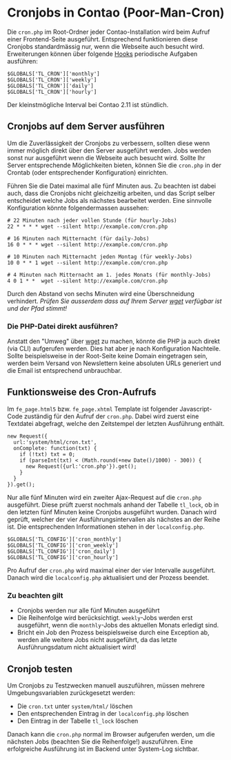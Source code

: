 # Cronjobs in Contao (Poor-Man-Cron)

Die `cron.php` im Root-Ordner jeder Contao-Installation wird beim Aufruf einer
Frontend-Seite ausgeführt. Entsprechend funktionieren diese Cronjobs
standardmässig nur, wenn die Webseite auch besucht wird. Erweiterungen können
über folgende [Hooks][1] periodische Aufgaben ausführen:

```{.php}
$GLOBALS['TL_CRON']['monthly']
$GLOBALS['TL_CRON']['weekly']
$GLOBALS['TL_CRON']['daily']
$GLOBALS['TL_CRON']['hourly']
```

Der kleinstmögliche Interval bei Contao 2.11 ist stündlich.


## Cronjobs auf dem Server ausführen

Um die Zuverlässigkeit der Cronjobs zu verbessern, sollten diese wenn immer
möglich direkt über den Server ausgeführt werden. Jobs werden sonst nur
ausgeführt wenn die Webseite auch besucht wird. Sollte Ihr Server entsprechende
Möglichkeiten bieten, können Sie die `cron.php` in der Crontab (oder
entsprechender Konfiguration) einrichten.

Führen Sie die Datei maximal alle fünf Minuten aus. Zu beachten ist dabei auch,
dass die Cronjobs nicht gleichzeitig arbeiten, und das Script selber entscheidet
welche Jobs als nächstes bearbeitet werden. Eine sinnvolle Konfiguration könnte
folgendermassen aussehen:

```
# 22 Minuten nach jeder vollen Stunde (für hourly-Jobs)
22 * * * * wget --silent http://example.com/cron.php

# 16 Minuten nach Mitternacht (für daily-Jobs)
16 0 * * * wget --silent http://example.com/cron.php

# 10 Minuten nach Mitternacht jeden Montag (für weekly-Jobs)
10 0 * * 1 wget --silent http://example.com/cron.php

# 4 Minuten nach Mitternacht am 1. jedes Monats (für monthly-Jobs)
4 0 1 * *  wget --silent http://example.com/cron.php
```

Durch den Abstand von sechs Minuten wird eine Überschneidung verhindert.
*Prüfen Sie ausserdem dass auf Ihrem Server [wget][2] verfügbar ist und der
Pfad stimmt!*


### Die PHP-Datei direkt ausführen?

Anstatt den "Umweg" über [wget][2] zu machen, könnte die PHP ja auch direkt
(via CLI) aufgerufen werden. Dies hat aber je nach Konfiguration Nachteile.
Sollte beispielsweise in der Root-Seite keine Domain eingetragen sein, werden
beim Versand von Newslettern keine absoluten URLs generiert und die Email ist
entsprechend unbrauchbar.


## Funktionsweise des Cron-Aufrufs

Im `fe_page.html5` bzw. `fe_page.xhtml` Template ist folgender Javascript-Code
zuständig für den Aufruf der `cron.php`. Dabei wird zuerst eine Textdatei
abgefragt, welche den Zeitstempel der letzten Ausführung enthält.

```{.js}
new Request({
  url:'system/html/cron.txt',
  onComplete: function(txt) {
    if (!txt) txt = 0;
    if (parseInt(txt) < (Math.round(+new Date()/1000) - 300)) {
      new Request({url:'cron.php'}).get();
    }
  }
}).get();
```

Nur alle fünf Minuten wird ein zweiter Ajax-Request auf die `cron.php`
ausgeführt. Diese prüft zuerst nochmals anhand der Tabelle `tl_lock`,
ob in den letzten fünf Minuten keine Cronjobs ausgeführt wurden.
Danach wird geprüft, welcher der vier Ausführungsintervallen als nächstes
an der Reihe ist. Die entsprechenden Informationen stehen in der
`localconfig.php`.

```{.php}
$GLOBALS['TL_CONFIG']['cron_monthly']
$GLOBALS['TL_CONFIG']['cron_weekly']
$GLOBALS['TL_CONFIG']['cron_daily']
$GLOBALS['TL_CONFIG']['cron_hourly']
```

Pro Aufruf der `cron.php` wird maximal einer der vier Intervalle ausgeführt.
Danach wird die `localconfig.php` aktualisiert und der Prozess beendet.


### Zu beachten gilt

- Cronjobs werden nur alle fünf Minuten ausgeführt
- Die Reihenfolge wird berücksichtigt. `weekly`-Jobs werden erst ausgeführt, wenn die `monthly`-Jobs des aktuellen Monats erledigt sind.
- Bricht ein Job den Prozess beispielsweise durch eine Exception ab, werden
alle weitere Jobs nicht ausgeführt, da das letzte Ausführungsdatum nicht
aktualisiert wird!


## Cronjob testen

Um Cronjobs zu Testzwecken manuell auszuführen, müssen mehrere
Umgebungsvariablen zurückgesetzt werden:

- Die `cron.txt` unter `system/html/` löschen
- Den entsprechenden Eintrag in der `localconfig.php` löschen
- Den Eintrag in der Tabelle `tl_lock` löschen

Danach kann die `cron.php` normal im Browser aufgerufen werden, um die
nächsten Jobs (beachten Sie die Reihenfolge!) auszuführen. Eine erfolgreiche
Ausführung ist im Backend unter System-Log sichtbar.

[1]: Hooks-in-Contao.md
[2]: http://de.wikipedia.org/wiki/Wget
